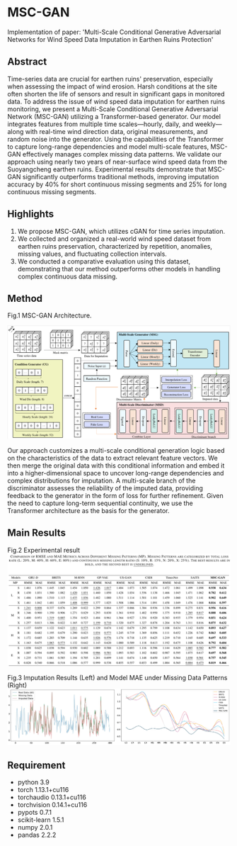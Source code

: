 # MSC-GAN

Implementation of paper: 'Multi-Scale Conditional Generative Adversarial Networks for Wind Speed Data Imputation in Earthen Ruins Protection'

##  Abstract

Time-series data are crucial for earthen ruins' preservation, especially when assessing the impact of wind erosion. Harsh conditions at the site often shorten the life of sensors and result in significant gaps in monitored data. To address the issue of wind speed data imputation for earthen ruins monitoring, we present a Multi-Scale Conditional Generative Adversarial Network (MSC-GAN) utilizing a Transformer-based generator. Our model integrates features from multiple time scales—hourly, daily, and weekly—along with real-time wind direction data, original measurements, and random noise into the generator. Using the capabilities of the Transformer to capture long-range dependencies and model multi-scale features, MSC-GAN effectively manages complex missing data patterns. We validate our approach using nearly two years of near-surface wind speed data from the Suoyangcheng earthen ruins. Experimental results demonstrate that MSC-GAN significantly outperforms traditional methods, improving imputation accuracy by 40% for short continuous missing segments and 25% for long continuous missing segments. 

##  Highlights

1. We propose MSC-GAN, which utilizes cGAN for time series imputation.
2. We collected and organized a real-world wind speed dataset from earthen ruins preservation, characterized by repetition, anomalies, missing values, and fluctuating collection intervals.
3. We conducted a comparative evaluation using this dataset, demonstrating that our method outperforms other models in handling complex continuous data missing.

## Method


Fig.1 MSC-GAN Architecture.

![](material/model.png)

Our approach customizes a multi-scale conditional generation logic based on the characteristics of the data to extract relevant feature vectors. We then merge the original data with this conditional information and embed it into a higher-dimensional space to uncover long-range dependencies and complex distributions for imputation. A multi-scale branch of the discriminator assesses the reliability of the imputed data, providing feedback to the generator in the form of loss for further refinement. Given the need to capture long-term sequential continuity, we use the Transformer architecture as the basis for the generator. 

## Main Results

Fig.2 Experimental result
![](material/compare.png)

Fig.3 Imputation Results (Left) and Model MAE under Missing Data Patterns (Right)
![](material/result.png)


## Requirement

- python 3.9
- torch 1.13.1+cu116
- torchaudio 0.13.1+cu116
- torchvision 0.14.1+cu116
- pypots 0.7.1
- scikit-learn 1.5.1
- numpy 2.0.1
- pandas 2.2.2